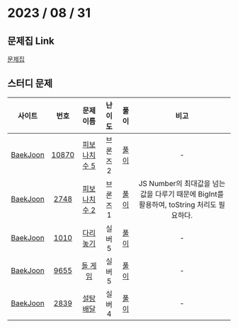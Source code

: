 # 2023 / 08 / 31

## 문제집 Link

[문제집](https://github.com/tony9402/baekjoon/tree/main/dynamic_programming_1)

## 스터디 문제

|                사이트                |                      번호                      |                       문제 이름                        | 난이도  |  풀이  | 비고 |
| :----------------------------------: | :--------------------------------------------: | :----------------------------------------------------: | :-----: | :----: | :--: |
| [BaekJoon](https://www.acmicpc.net/) | [10870](https://www.acmicpc.net/problem/10870) | [피보나치 수 5](https://www.acmicpc.net/problem/10870) | 브론즈2 | [풀이](../../../../BaekJoon/Solutions/10870_피보나치_수_5/) |  -   |
| [BaekJoon](https://www.acmicpc.net/) |  [2748](https://www.acmicpc.net/problem/2748)  | [피보나치 수 2](https://www.acmicpc.net/problem/2748)  | 브론즈1 | [풀이](../../../../BaekJoon/Solutions/2748_피보나치_수_2) |  JS Number의 최대값을 넘는 값을 다루기 때문에 BigInt를 활용하여, toString 처리도 필요하다.   |
| [BaekJoon](https://www.acmicpc.net/) |  [1010](https://www.acmicpc.net/problem/1010)  |   [다리 놓기](https://www.acmicpc.net/problem/1010)    |  실버5  | [풀이](../../../../BaekJoon/Solutions/1010_다리_놓기) |  -   |
| [BaekJoon](https://www.acmicpc.net/) |  [9655](https://www.acmicpc.net/problem/9655)  |    [돌 게임](https://www.acmicpc.net/problem/9655)     |  실버5  | [풀이](../../../../BaekJoon/Solutions/9655_돌_게임) |  -   |
| [BaekJoon](https://www.acmicpc.net/) |  [2839](https://www.acmicpc.net/problem/2839)  |   [설탕 배달](https://www.acmicpc.net/problem/2839)    |  실버4  | [풀이](../../../../BaekJoon/Solutions/2839_설탕_배달/) |  -   |
